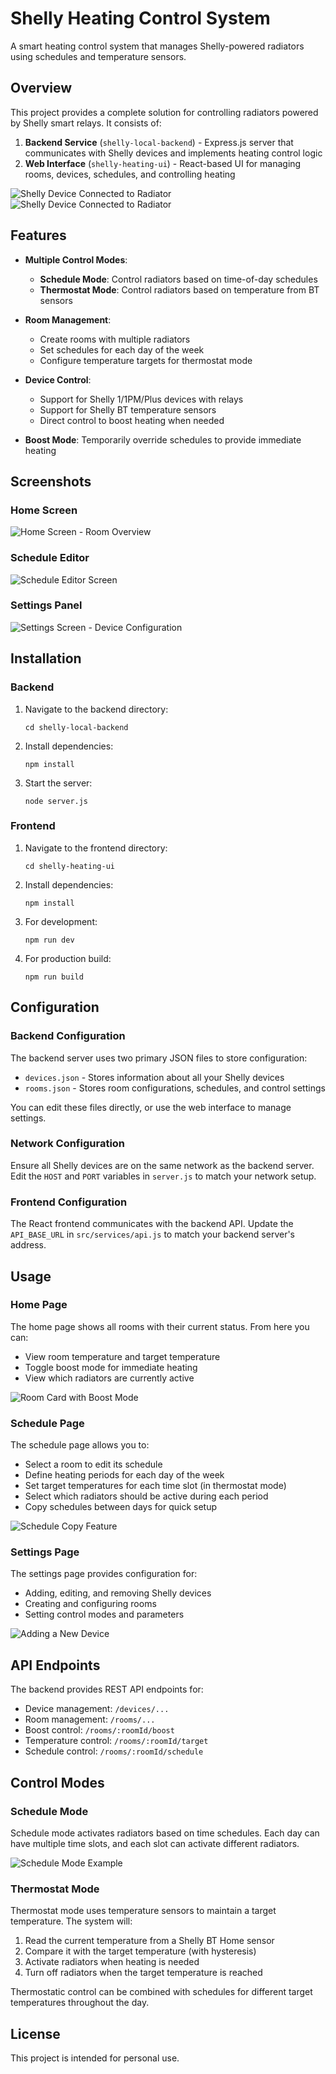 # Shelly Heating Control System

A smart heating control system that manages Shelly-powered radiators using schedules and temperature sensors.

## Overview

This project provides a complete solution for controlling radiators powered by Shelly smart relays. It consists of:

1. **Backend Service** (`shelly-local-backend`) - Express.js server that communicates with Shelly devices and implements heating control logic
2. **Web Interface** (`shelly-heating-ui`) - React-based UI for managing rooms, devices, schedules, and controlling heating

![Shelly Device Connected to Radiator](./images//physical-installation%20(1).jpg.jpg)
![Shelly Device Connected to Radiator](./images//physical-installation%20(2).jpg.jpg)

## Features

- **Multiple Control Modes**:
  - **Schedule Mode**: Control radiators based on time-of-day schedules
  - **Thermostat Mode**: Control radiators based on temperature from BT sensors
  
- **Room Management**:
  - Create rooms with multiple radiators
  - Set schedules for each day of the week
  - Configure temperature targets for thermostat mode
  
- **Device Control**:
  - Support for Shelly 1/1PM/Plus devices with relays
  - Support for Shelly BT temperature sensors
  - Direct control to boost heating when needed
  
- **Boost Mode**: Temporarily override schedules to provide immediate heating

## Screenshots

### Home Screen
![Home Screen - Room Overview](./images/homepage.png)

### Schedule Editor
![Schedule Editor Screen](./images/schedule-manager.png)

### Settings Panel
![Settings Screen - Device Configuration](./images/settings-page.png)

## Installation

### Backend

1. Navigate to the backend directory:
   ```
   cd shelly-local-backend
   ```

2. Install dependencies:
   ```
   npm install
   ```

3. Start the server:
   ```
   node server.js
   ```

### Frontend

1. Navigate to the frontend directory:
   ```
   cd shelly-heating-ui
   ```

2. Install dependencies:
   ```
   npm install
   ```

3. For development:
   ```
   npm run dev
   ```

4. For production build:
   ```
   npm run build
   ```

## Configuration

### Backend Configuration

The backend server uses two primary JSON files to store configuration:

- `devices.json` - Stores information about all your Shelly devices
- `rooms.json` - Stores room configurations, schedules, and control settings

You can edit these files directly, or use the web interface to manage settings.

### Network Configuration

Ensure all Shelly devices are on the same network as the backend server. Edit the `HOST` and `PORT` variables in `server.js` to match your network setup.

### Frontend Configuration

The React frontend communicates with the backend API. Update the `API_BASE_URL` in `src/services/api.js` to match your backend server's address.

## Usage

### Home Page

The home page shows all rooms with their current status. From here you can:
- View room temperature and target temperature
- Toggle boost mode for immediate heating
- View which radiators are currently active

![Room Card with Boost Mode](./images/boost-mode.png)

### Schedule Page

The schedule page allows you to:
- Select a room to edit its schedule
- Define heating periods for each day of the week
- Set target temperatures for each time slot (in thermostat mode)
- Select which radiators should be active during each period
- Copy schedules between days for quick setup

![Schedule Copy Feature](./images/copy-schedule.png)

### Settings Page

The settings page provides configuration for:
- Adding, editing, and removing Shelly devices
- Creating and configuring rooms
- Setting control modes and parameters

![Adding a New Device](./images/add-device.png)

## API Endpoints

The backend provides REST API endpoints for:

- Device management: `/devices/...`
- Room management: `/rooms/...`
- Boost control: `/rooms/:roomId/boost`
- Temperature control: `/rooms/:roomId/target`
- Schedule control: `/rooms/:roomId/schedule`

## Control Modes

### Schedule Mode

Schedule mode activates radiators based on time schedules. Each day can have multiple time slots, and each slot can activate different radiators.

![Schedule Mode Example](./images/schedule-manager.png)

### Thermostat Mode

Thermostat mode uses temperature sensors to maintain a target temperature. The system will:
1. Read the current temperature from a Shelly BT Home sensor
2. Compare it with the target temperature (with hysteresis)
3. Activate radiators when heating is needed
4. Turn off radiators when the target temperature is reached

Thermostatic control can be combined with schedules for different target temperatures throughout the day.

## License

This project is intended for personal use.
